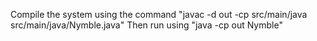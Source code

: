 Compile the system using the command  "javac -d out -cp src/main/java src/main/java/Nymble.java"
Then run using "java -cp out Nymble"
